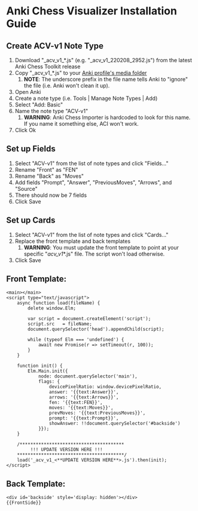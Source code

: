 # Anki Chess Visualizer Installation Guide

## Create ACV-v1 Note Type
1. Download "\_acv\_v1\_*.js" (e.g. "\_acv\_v1\_220208\_2952.js") from the latest Anki Chess Toolkit release
1. Copy "\_acv\_v1\_*.js" to your [Anki profile's media folder](https://docs.ankiweb.net/files.html#file-locations)
    1. **NOTE**: The underscore prefix in the file name tells Anki to "ignore" the file (i.e. Anki won't clean it up).
1. Open Anki
1. Create a note type (i.e. Tools | Manage Note Types | Add)
1. Select "Add: Basic"
1. Name the note type "ACV-v1"
    1. **WARNING**: Anki Chess Importer is hardcoded to look for this name. If you name it something else, ACI won't work.
1. Click Ok

## Set up Fields
1. Select "ACV-v1" from the list of note types and click "Fields..."
1. Rename "Front" as "FEN"
1. Rename "Back" as "Moves"
1. Add fields "Prompt", "Answer", "PreviousMoves", "Arrows", and "Source"
1. There should now be 7 fields
1. Click Save

## Set up Cards
1. Select "ACV-v1" from the list of note types and click "Cards..."
1. Replace the front template and back templates
    1. **WARNING**: You must update the front template to point at your specific "_acv_v1_*.js" file. The script won't load otherwise.
1. Click Save

## Front Template:
```
<main></main>
<script type="text/javascript">
    async function load(fileName) {
        delete window.Elm;

        var script = document.createElement('script');
        script.src   = fileName;
        document.querySelector('head').appendChild(script);

        while (typeof Elm === 'undefined') {
            await new Promise(r => setTimeout(r, 100));
        }
    }

    function init() {
        Elm.Main.init({
            node: document.querySelector('main'),
            flags: {
                devicePixelRatio: window.devicePixelRatio,
                answer: '{{text:Answer}}',
                arrows: '{{text:Arrows}}',
                fen: '{{text:FEN}}',
                moves: '{{text:Moves}}',
                prevMoves: '{{text:PreviousMoves}}',
                prompt: '{{text:Prompt}}',
                showAnswer: !!document.querySelector('#backside')
            }});
    }
    
    /***************************************
         !!! UPDATE VERSION HERE !!!
    ****************************************/
    load('_acv_v1_<**UPDATE VERSION HERE**>.js').then(init);
</script>
```


## Back Template:
```
<div id='backside' style='display: hidden'></div>
{{FrontSide}}
```